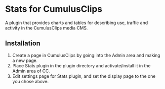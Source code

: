 # Stats for CumulusClips

A plugin that provides charts and tables for describing use, traffic and activity in the CumulusClips media CMS.  

## Installation

1. Create a page in CumulusClips by going into the Admin area and making a new page.  
2. Place Stats plugin in the plugin directory and activate/install it in the Admin area of CC.
3. Edit settings page for Stats plugin, and set the display page to the one you chose above.  

